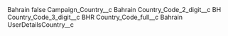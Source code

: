 <?xml version="1.0" encoding="UTF-8"?>
<CustomMetadata xmlns="http://soap.sforce.com/2006/04/metadata" xmlns:xsi="http://www.w3.org/2001/XMLSchema-instance" xmlns:xsd="http://www.w3.org/2001/XMLSchema">
    <label>Bahrain</label>
    <protected>false</protected>
    <values>
        <field>Campaign_Country__c</field>
        <value xsi:type="xsd:string">Bahrain</value>
    </values>
    <values>
        <field>Country_Code_2_digit__c</field>
        <value xsi:type="xsd:string">BH</value>
    </values>
    <values>
        <field>Country_Code_3_digit__c</field>
        <value xsi:type="xsd:string">BHR</value>
    </values>
    <values>
        <field>Country_Code_full__c</field>
        <value xsi:type="xsd:string">Bahrain</value>
    </values>
    <values>
        <field>UserDetailsCountry__c</field>
        <value xsi:nil="true"/>
    </values>
</CustomMetadata>
